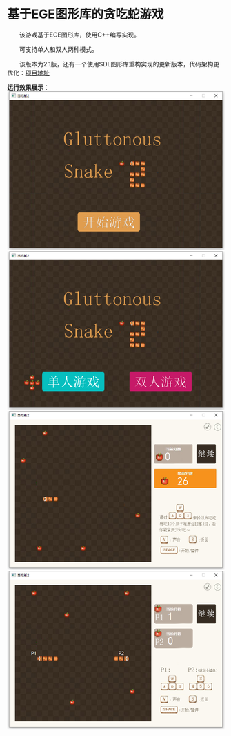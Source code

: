 # 基于EGE图形库的贪吃蛇游戏

&emsp;&emsp;该游戏基于EGE图形库，使用C++编写实现。

&emsp;&emsp;可支持单人和双人两种模式。

&emsp;&emsp;该版本为2.1版，还有一个使用SDL图形库重构实现的更新版本，代码架构更优化：[项目地址](https://github.com/SiriYXR/SDLSnake)

**运行效果展示**：
![](img/1.png)
![](img/2.png)
![](img/3.png)
![](img/4.png)
